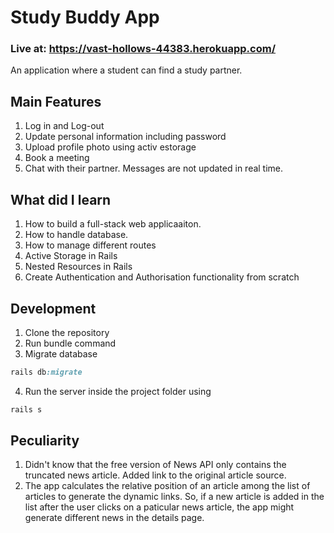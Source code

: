 # Study Buddy App
### Live at: https://vast-hollows-44383.herokuapp.com/

An application where a student can find a study partner.

## Main Features
1. Log in and Log-out
2. Update personal information including password
3. Upload profile photo using activ estorage
4. Book a meeting
5. Chat with their partner. Messages are not updated in real time.


## What did I learn
1. How to build a full-stack web applicaaiton.
2. How to handle database.
3. How to manage different routes
4. Active Storage in Rails
5. Nested Resources in Rails
6. Create Authentication and Authorisation functionality from scratch

## Development
1. Clone the repository
2. Run bundle command
3. Migrate database 
```ruby
rails db:migrate
```
4. Run the server inside the project folder using
```ruby
rails s
```

## Peculiarity
1. Didn't know that the free version of News API only contains the truncated news article. Added link to the original article source.
2. The app calculates the relative position of an article among the list of articles to generate the dynamic links. So, if a new article is added in the list after the user clicks on a paticular news article, the app might generate different news in the details page.
